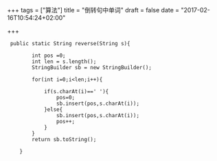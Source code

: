
+++
tags = ["算法"]
title = "倒转句中单词"
draft = false
date = "2017-02-16T10:54:24+02:00"

+++




	 public static String reverse(String s){
	
	        int pos =0;
	        int len = s.length();
	        StringBuilder sb = new StringBuilder();
	
	        for(int i=0;i<len;i++){
	
	            if(s.charAt(i)==' '){
	                pos=0;
	                sb.insert(pos,s.charAt(i));
	            }else{
	                sb.insert(pos,s.charAt(i));
	                pos++;
	            }
	        }
	        return sb.toString();
	
	    }